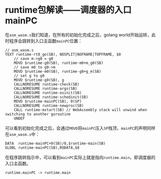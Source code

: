 # runtime包解读——调度器的入口mainPC

在`asm_wasm.s`我们知道，在所有的初始化完成之后，golang world开始运转，此时程序会跳转到入口主函数`mainPC`位置：

```assembly
// asm_wasm.s
TEXT runtime·rt0_go(SB), NOSPLIT|NOFRAME|TOPFRAME, $0
	// save m->g0 = g0
	MOVD $runtime·g0(SB), runtime·m0+m_g0(SB)
	// save m0 to g0->m
	MOVD $runtime·m0(SB), runtime·g0+g_m(SB)
	// set g to g0
	MOVD $runtime·g0(SB), g
	CALLNORESUME runtime·check(SB)
	CALLNORESUME runtime·args(SB)
	CALLNORESUME runtime·osinit(SB)
	CALLNORESUME runtime·schedinit(SB)
	MOVD $runtime·mainPC(SB), 0(SP)
	CALLNORESUME runtime·newproc(SB)
	CALL runtime·mstart(SB) // WebAssembly stack will unwind when switching to another goroutine
	UNDEF
```

可以看到初始化完成之后，会通过`MOVD`将`mainPC`压入`SP`栈顶，`mainPC`的声明同样在`asm_wasm.s`中：

```assembly
DATA  runtime·mainPC+0(SB)/8,$runtime·main(SB)
GLOBL runtime·mainPC(SB),RODATA,$8
```

在程序跳转指示中，可以看到`mainPC`实际上就是指向`runtime.main`，即调度器的入口主函数。

```assembly
runtime.mainPC -> runtime.main
```



